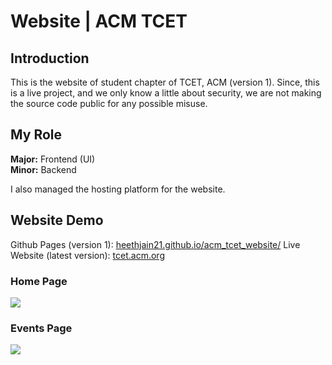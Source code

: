 # Website | ACM TCET 

## Introduction

This is the website of student chapter of TCET, ACM (version 1).
Since, this is a live project, and we only know a little about security, we are not making the source code public for any possible misuse.

## My Role
<b>Major:</b> Frontend (UI) <br>
<b>Minor:</b> Backend

I also managed the hosting platform for the website.

## Website Demo

Github Pages (version 1): <a href="https://heethjain21.github.io/acm_tcet_website/">heethjain21.github.io/acm_tcet_website/</a>
Live Website (latest version): <a href="https://tcet.acm.org">tcet.acm.org</a>

### Home Page
![](demo/home_page.gif)

### Events Page
![](demo/events_page.gif)

